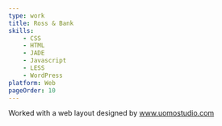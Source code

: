 ```yaml
---
type: work
title: Ross & Bank
skills:
	- CSS
	- HTML
	- JADE
	- Javascript
	- LESS
	- WordPress
platform: Web
pageOrder: 10
---
```


Worked with a web layout designed by www.uomostudio.com
